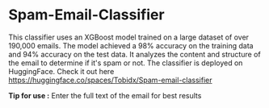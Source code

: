 # Spam-Email-Classifier

This classifier uses an XGBoost model trained on a large dataset of over 190,000 emails. The model achieved a 98% accuracy on the training data and 94% accuracy on the test data. It analyzes the content and structure of the email to determine if it's spam or not. The classifier is deployed on HuggingFace. Check it out here https://huggingface.co/spaces/Tobidx/Spam-email-classifier

**Tip for use :** 
Enter the full text of the email for best results
